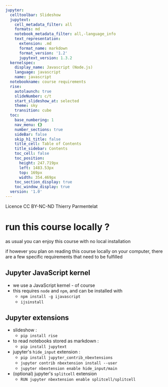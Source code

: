 ```yaml
---
jupyter:
  celltoolbar: Slideshow
  jupytext:
    cell_metadata_filter: all
    formats: md
    notebook_metadata_filter: all,-language_info
    text_representation:
      extension: .md
      format_name: markdown
      format_version: '1.2'
      jupytext_version: 1.3.2
  kernelspec:
    display_name: Javascript (Node.js)
    language: javascript
    name: javascript
  notebookname: course requirements
  rise:
    autolaunch: true
    slideNumber: c/t
    start_slideshow_at: selected
    theme: sky
    transition: cube
  toc:
    base_numbering: 1
    nav_menu: {}
    number_sections: true
    sideBar: false
    skip_h1_title: false
    title_cell: Table of Contents
    title_sidebar: Contents
    toc_cell: false
    toc_position:
      height: 247.719px
      left: 1483.53px
      top: 169px
      width: 354.469px
    toc_section_display: true
    toc_window_display: true
  version: '1.0'
---
```


<!-- #region slideshow={"slide_type": "slide"} -->
<div class="licence">
<span>Licence CC BY-NC-ND</span>
<span>Thierry Parmentelat</span>
</div>
<!-- #endregion -->

<!-- #region slideshow={"slide_type": ""} -->
# run this course locally ?
<!-- #endregion -->

<!-- #region slideshow={"slide_type": ""} -->
as usual you can enjoy this course with no local installation

if however you plan on reading this course locally on your computer, there are a few specific requirements that need to be fulfilled
<!-- #endregion -->

<!-- #region slideshow={"slide_type": "slide"} -->
## Jupyter JavaScript kernel 
<!-- #endregion -->

* we use a JavaScript kernel - of course
* this requires `node` and `npm`, and can be installed with
  * `npm install -g ijavascript`
  * `ijsinstall`

<!-- #region slideshow={"slide_type": "slide"} -->
## Jupyter extensions


* slideshow :
  * `pip install rise`  
* to read notebooks stored as markdown :  
  * `pip install jupytext`
* jupyter's `hide_input` extension :  
  * `pip install jupyter_contrib_nbextensions`  
  * `jupyter contrib nbextension install --user`   
  * `jupyter nbextension enable hide_input/main`
* (optional) jupyter's `splitcell` extension  
  * `RUN jupyter nbextension enable splitcell/splitcell`
<!-- #endregion -->

